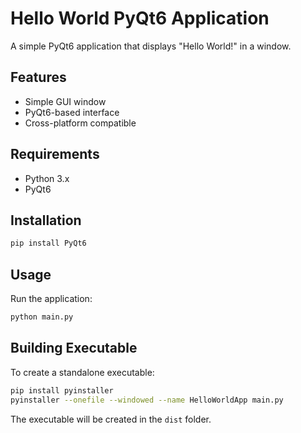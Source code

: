 # Hello World PyQt6 Application

A simple PyQt6 application that displays "Hello World!" in a window.

## Features
- Simple GUI window
- PyQt6-based interface
- Cross-platform compatible

## Requirements
- Python 3.x
- PyQt6

## Installation
```bash
pip install PyQt6
```

## Usage
Run the application:
```bash
python main.py
```

## Building Executable
To create a standalone executable:
```bash
pip install pyinstaller
pyinstaller --onefile --windowed --name HelloWorldApp main.py
```
The executable will be created in the `dist` folder. 
